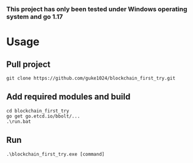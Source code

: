 ### This project has only been tested under Windows operating system and go 1.17

# Usage

## Pull project
```shell
git clone https://github.com/guke1024/blockchain_first_try.git
```

## Add required modules and build
```shell
cd blockchain_first_try
go get go.etcd.io/bbolt/...
.\run.bat
```
## Run
```shell
.\blockchain_first_try.exe [command]
```